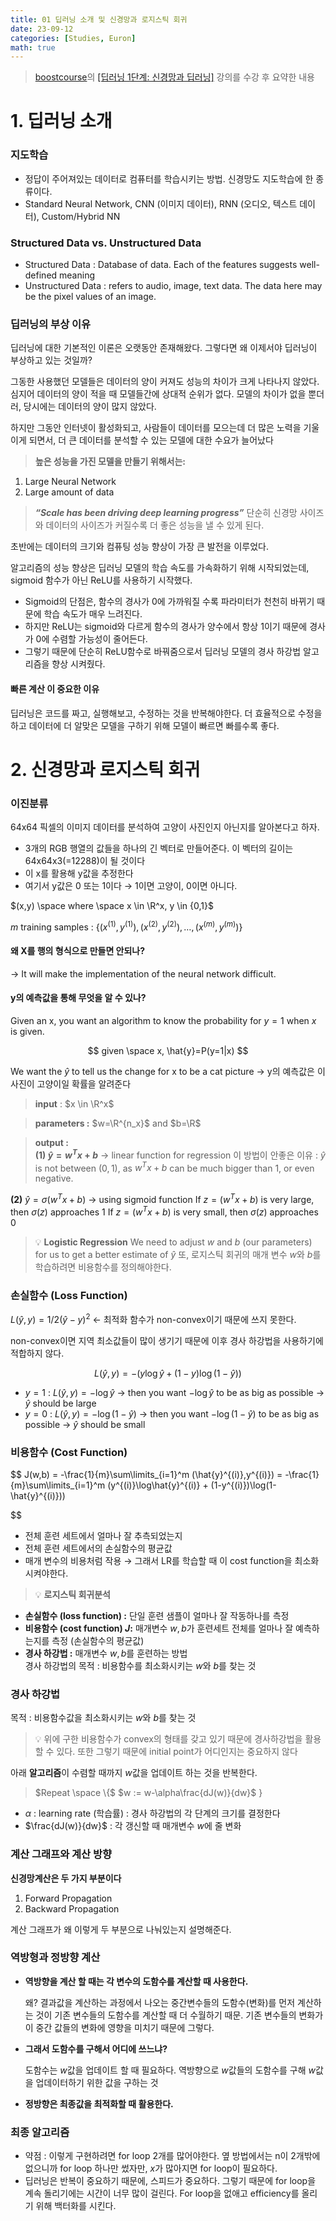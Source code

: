 ```yaml
---
title: 01 딥러닝 소개 및 신경망과 로지스틱 회귀
date: 23-09-12
categories: [Studies, Euron]
math: true
---
```


> [boostcourse](https://www.boostcourse.org)의 [[딥러닝 1단계: 신경망과 딥러닝]](https://www.boostcourse.org/ai215) 강의를 수강 후 요약한 내용

# 1. 딥러닝 소개

### 지도학습

- 정답이 주어져있는 데이터로 컴퓨터를 학습시키는 방법. 신경망도 지도학습에 한 종류이다.
- Standard Neural Network, CNN (이미지 데이터), RNN (오디오, 텍스트 데이터), Custom/Hybrid NN

### Structured Data vs. Unstructured Data

- Structured Data : Database of data. Each of the features suggests well-defined meaning
- Unstructured Data : refers to audio, image, text data. The data here may be the pixel values of an image.

### 딥러닝의 부상 이유

딥러닝에 대한 기본적인 이론은 오랫동안 존재해왔다. 그렇다면 왜 이제서야 딥러닝이 부상하고 있는 것일까?

그동한 사용했던 모델들은 데이터의 양이 커져도 성능의 차이가 크게 나타나지 않았다. 심지어 데이터의 양이 적을 때 모델들간에 상대적 순위가 없다. 모델의 차이가 없을 뿐더러, 당시에는 데이터의 양이 많지 않았다.

하지만 그동안 인터넷이 활성화되고, 사람들이 데이터를 모으는데 더 많은 노력을 기울이게 되면서, 더 큰 데이터를 분석할 수 있는 모델에 대한 수요가 늘어났다

> **높은 성능을 가진 모델을 만들기 위해서는:**
1. Large Neural Network
2. Large amount of data

> ***“Scale has been driving deep learning progress”***
단순히 신경망 사이즈와 데이터의 사이즈가 커질수록 더 좋은 성능을 낼 수 있게 된다.

초반에는 데이터의 크기와 컴퓨팅 성능 향상이 가장 큰 발전을 이루었다.

알고리즘의 성능 향상은 딥러닝 모델의 학습 속도를 가속화하기 위해 시작되었는데, sigmoid 함수가 아닌 ReLU를 사용하기 시작했다.

- Sigmoid의 단점은, 함수의 경사가 0에 가까워질 수록 파라미터가 천천히 바뀌기 때문에 학습 속도가 매우 느려진다.
- 하지만 ReLU는 sigmoid와 다르게 함수의 경사가 양수에서 항상 1이기 때문에 경사가 0에 수렴할 가능성이 줄어든다.
- 그렇기 때문에 단순히 ReLU함수로 바꿔줌으로서 딥러닝 모델의 경사 하강법 알고리즘을 향상 시켜줬다.

#### 빠른 계산 이 중요한 이유
딥러닝은 코드를 짜고, 실행해보고, 수정하는 것을 반복해야한다.
더 효율적으로 수정을 하고 데이터에 더 알맞은 모델을 구하기 위해 모델이 빠르면 빠를수록 좋다.

# 2. 신경망과 로지스틱 회귀

### 이진분류

64x64 픽셀의 이미지 데이터를 분석하여 고양이 사진인지 아닌지를 알아본다고 하자. 

- 3개의 RGB 행열의 값들을 하나의 긴 벡터로 만들어준다. 이 벡터의 길이는 64x64x3(=12288)이 될 것이다
- 이 x를 활용해 y값을 추정한다
- 여기서 y값은 0 또는 1이다 → 1이면 고양이, 0이면 아니다.

$(x,y) \space where \space x \in \R^x, y \in {0,1}$

$m$ training samples : {${(x^{(1)}, y^{(1)}), (x^{(2)}, y^{(2)}), … , (x^{(m)}, y^{(m)})}$}


#### 왜 X를 행의 형식으로 만들면 안되나?

→ It will make the implementation of the neural network difficult.

#### y의 예측값을 통해 무엇을 알 수 있나?

Given an x, you want an algorithm to know the probability for $y=1$ when $x$ is given.

$$
given \space x, \hat{y}=P(y=1|x)
$$

We want the $\hat{y}$ to tell us the change for x to be a cat picture → y의 예측값은 이 사진이 고양이일 확률을 알려준다

> **input** : $x \in \R^x$

> **parameters :** $w=\R^{n_x}$ and $b=\R$

>**output :**  
**(1) $\hat{y} = w^Tx+b$** → linear function for regression
이 방법이 안좋은 이유 : $\hat{y}$ is not between $(0,1)$, as $w^Tx +b$ can be much bigger than 1, or even negative.
>
**(2)** $\hat{y} = \sigma(w^Tx+b)$ → using sigmoid function
If $z=(w^Tx+b)$ is very large, then $\sigma(z)$ approaches 1
If $z=(w^Tx+b)$ is very small, then $\sigma(z)$ approaches 0

> 💡 **Logistic Regression**
We need to adjust $w$ and $b$ (our parameters) for us to get a better estimate of $\hat{y}$
또, 로지스틱 회귀의 매개 변수 $w$와 $b$를 학습하려면 비용함수를 정의해야한다.


### 손실함수 (Loss Function)

$L(\hat{y},y) = 1/2(\hat{y}-y)^2$ ←  최적화 함수가 non-convex이기 때문에 쓰지 못한다.

non-convex이면 지역 최소값들이 많이 생기기 때문에 이후 경사 하강법을 사용하기에 적합하지 않다. 

$$
L(\hat{y},y) = -(y\log\hat{y} + (1-y)\log(1-\hat{y}))
$$

- $y=1$ : $L(\hat{y},y) = -\log\hat{y}$ → then you want $-\log\hat{y}$ to be as big as possible → $\hat{y}$ should be large
- $y=0$ : $L(\hat{y},y) = -\log(1-\hat{y})$ → then you want $-\log(1-\hat{y})$ to be as big as possible → $\hat{y}$ should be small

### **비용함수** (Cost Function)

$$
J(w,b) = -\frac{1}{m}\sum\limits_{i=1}^m (\hat{y}^{(i)},y^{(i)}) = -\frac{1}{m}\sum\limits_{i=1}^m (y^{(i)}\log\hat{y}^{(i)} + (1-y^{(i)})\log(1-\hat{y}^{(i)}))

$$

- 전체 훈련 세트에서 얼마나 잘 추측되었는지
- 전체 훈련 세트에서의 손실함수의 평균값
- 매개 변수의 비용처럼 작용 → 그래서 LR를 학습할 때 이 cost function을 최소화시켜야한다.

> 💡 **로지스틱 회귀분석**
- **손실함수 (loss function) :** 단일 훈련 샘플이 얼마나 잘 작동하나를 측정
- **비용함수 (cost function) $J$:** 매개변수 $w,b$가 훈련세트 전체를 얼마나 잘 예측하는지를 측정 (손실함수의 평균값)
- **경사 하강법 :** 매개변수 $w,b$를 훈련하는 방법    
    경사 하강법의 목적 : 비용함수를 최소화시키는 $w$와 $b$를 찾는 것


### 경사 하강법

목적 : 비용함수값을 최소화시키는 $w$와 $b$를 찾는 것

> 💡 위에 구한 비용함수가 convex의 형태를 갖고 있기 때문에 경사하강법을 활용할 수 있다.
또한 그렇기 때문에 initial point가 어디인지는 중요하지 않다 

아래 **알고리즘**이 수렴할 때까지 $w$값을 업데이트 하는 것을 반복한다.

> $Repeat \space \{$  $w := w-\alpha\frac{dJ(w)}{dw}$  $\}$

- $\alpha$ : learning rate (학습률) : 경사 하강법의 각 단계의 크기를 결정한다
- $\frac{dJ(w)}{dw}$ : 각 갱신할 때 매개변수 $w$에 줄 변화

### 계산 그래프와 계산 방향

**신경망계산은 두 가지 부분이다**

1. Forward Propagation
2. Backward Propagation

계산 그래프가 왜 이렇게 두 부분으로 나눠있는지 설명해준다.

### 역방형과 정방향 계산

- **역방향을 계산 할 때는 각 변수의 도함수를 계산할 때 사용한다.**
    
    왜? 결과값을 계산하는 과정에서 나오는 중간변수들의 도함수(변화)를 먼저 계산하는 것이 기존 변수들의 도함수를 계산할 때 더 수월하기 때문. 기존 변수들의 변화가 이 중간 값들의 변화에 영향을 미치기 때문에 그렇다.
    
- **그래서 도함수를 구해서 어디에 쓰느냐?**
    
    도함수는 $w$값을 업데이트 할 때 필요하다. 역방향으로 $w$값들의 도함수를 구해 $w$값을 업데이터하기 위한 값을 구하는 것
    
- **정방향은 최종값을 최적화할 때 활용한다.**

### 최종 알고리즘

- 약점 : 이렇게 구현하려면 for loop 2개를 많어야한다.
옆 방법에서는 n이 2개밖에 없으니까 for loop 하나만 썼자만, $x$가 많아지면 for loop이 필요하다.
- 딥러닝은 반복이 중요하기 때문에, 스피드가 중요하다.
그렇기 때문에 for loop을 계속 돌리기에는 시간이 너무 많이 걸린다.
For loop을 없애고 efficiency를 올리기 위해 백터화를 시킨다.